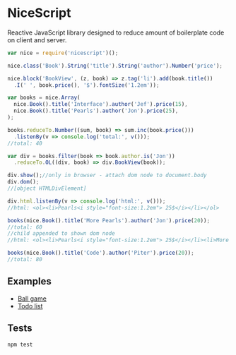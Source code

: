 NiceScript
=========

Reactive JavaScript library designed to reduce amount of boilerplate code on client and server.

```javascript
var nice = require('nicescript')();

nice.class('Book').String('title').String('author').Number('price');

nice.block('BookView', (z, book) => z.tag('li').add(book.title())
  .I(' ', book.price(), '$').fontSize('1.2em'));

var books = nice.Array(
  nice.Book().title('Interface').author('Jef').price(15),
  nice.Book().title('Pearls').author('Jon').price(25),
);

books.reduceTo.Number((sum, book) => sum.inc(book.price()))
  .listenBy(v => console.log('total:', v()));
//total: 40

var div = books.filter(book => book.author.is('Jon'))
  .reduceTo.OL((div, book) => div.BookView(book));

div.show();//only in browser - attach dom node to document.body
div.dom();
//[object HTMLDivElement]

div.html.listenBy(v => console.log('html:', v()));
//html: <ol><li>Pearls<i style="font-size:1.2em"> 25$</i></li></ol>

books(nice.Book().title('More Pearls').author('Jon').price(20));
//total: 60
//child appended to shown dom node
//html: <ol><li>Pearls<i style="font-size:1.2em"> 25$</i></li><li>More Pearls<i style="font-size:1.2em"> 20$</i></li></ol>

books(nice.Book().title('Code').author('Piter').price(20));
//total: 80
```

## Examples

* [Ball game](https://rawgit.com/nicescript/nicescript/master/examples/ball.html)
* [Todo list](https://rawgit.com/nicescript/nicescript/master/examples/todo.html)

## Tests

  `npm test`
